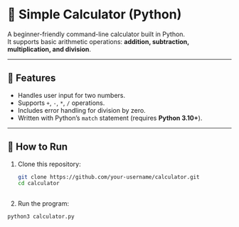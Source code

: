 # 🧮 Simple Calculator (Python)

A beginner-friendly command-line calculator built in Python.  
It supports basic arithmetic operations: **addition, subtraction, multiplication, and division**.

---

## 📌 Features
- Handles user input for two numbers.
- Supports `+`, `-`, `*`, `/` operations.
- Includes error handling for division by zero.
- Written with Python’s `match` statement (requires **Python 3.10+**).

---

## 🚀 How to Run

1. Clone this repository:
   ```bash
   git clone https://github.com/your-username/calculator.git
   cd calculator
 
 2. Run the program:
   ```bash
   python3 calculator.py
